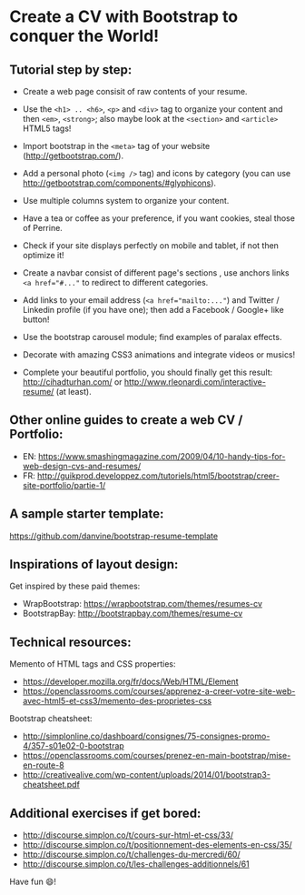 # Create a CV with Bootstrap to conquer the World!

## Tutorial step by step:

* Create a web page consisit of raw contents of your resume.

* Use the `<h1> .. <h6>`, `<p>` and `<div>` tag to organize your content and then `<em>`, `<strong>`; also maybe look at the `<section>` and `<article>` HTML5 tags!

* Import bootstrap in the `<meta>` tag of your website (http://getbootstrap.com/).

* Add a personal photo (`<img />` tag) and icons by category (you can use http://getbootstrap.com/components/#glyphicons).

* Use multiple columns system to organize your content.

* Have a tea or coffee as your preference, if you want cookies, steal those of Perrine.

* Check if your site displays perfectly on mobile and tablet, if not then optimize it!

* Create a navbar consist of different page's sections , use anchors links `<a href="#..."` to redirect to different categories.

* Add links to your email address (`<a href="mailto:..."`) and Twitter / Linkedin profile (if you have one); then add a Facebook / Google+ like button!

* Use the bootstrap carousel module; find examples of paralax effects.

* Decorate with amazing CSS3 animations and integrate videos or musics!

* Complete your beautiful portfolio, you should finally get this result: http://cihadturhan.com/ or http://www.rleonardi.com/interactive-resume/ (at least).


## Other online guides to create a web CV / Portfolio:

* EN: https://www.smashingmagazine.com/2009/04/10-handy-tips-for-web-design-cvs-and-resumes/
* FR: http://guikprod.developpez.com/tutoriels/html5/bootstrap/creer-site-portfolio/partie-1/


## A sample starter template:

https://github.com/danvine/bootstrap-resume-template


## Inspirations of layout design:

Get inspired by these paid themes:

* WrapBootstrap: https://wrapbootstrap.com/themes/resumes-cv
* BootstrapBay: http://bootstrapbay.com/themes/resume-cv


## Technical resources:

Memento of HTML tags and CSS properties:

* https://developer.mozilla.org/fr/docs/Web/HTML/Element
* https://openclassrooms.com/courses/apprenez-a-creer-votre-site-web-avec-html5-et-css3/memento-des-proprietes-css

Bootstrap cheatsheet:

* http://simplonline.co/dashboard/consignes/75-consignes-promo-4/357-s01e02-0-bootstrap
* https://openclassrooms.com/courses/prenez-en-main-bootstrap/mise-en-route-8
* http://creativealive.com/wp-content/uploads/2014/01/bootstrap3-cheatsheet.pdf


## Additional exercises if get bored:

* http://discourse.simplon.co/t/cours-sur-html-et-css/33/
* http://discourse.simplon.co/t/positionnement-des-elements-en-css/35/
* http://discourse.simplon.co/t/challenges-du-mercredi/60/
* http://discourse.simplon.co/t/les-challenges-additionnels/61


Have fun :smile:!
